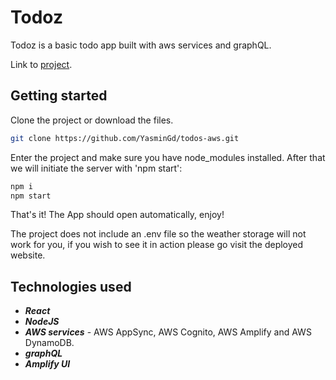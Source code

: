 # Todoz

Todoz is a basic todo app built with aws services and graphQL. 

Link to [project](https://master.d2ufute4qoagol.amplifyapp.com/).

## Getting started

Clone the project or download the files.

```bash
git clone https://github.com/YasminGd/todos-aws.git
```

Enter the project and make sure you have node_modules installed. After that we will initiate the server with 'npm start':

```bash
npm i 
npm start
```

That's it! The App should open automatically, enjoy!

The project does not include an .env file so the weather storage will not work for you, if you wish to see it in action please go visit the deployed website.

## Technologies used
- ***React*** 
- ***NodeJS*** 
- ***AWS services*** - AWS AppSync, AWS Cognito, AWS Amplify and AWS DynamoDB.
- ***graphQL***
- ***Amplify UI***
